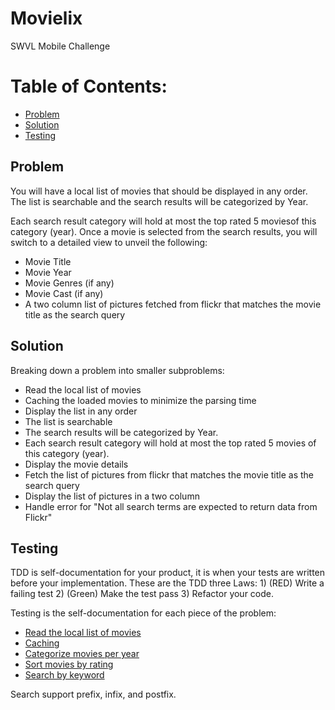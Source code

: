 # Movielix

SWVL Mobile Challenge

# Table of Contents:
- [Problem](#problem)
- [Solution](#solution)
- [Testing](#testing)

## Problem

You will have a local list of movies that should be displayed in any order. The list is ​searchable and the search results will be categorized by Year.

Each search result category will hold at most the ​top rated 5 movies​ of this category (year​)​.
Once a movie is selected from the search results, you will switch to a detailed view to unveil the following:
- Movie Title
- Movie Year
- Movie Genres (if any)
- Movie Cast (if any)
- A two column list of pictures fetched from flickr that matches the movie title as the search
query

## Solution

Breaking down a problem into smaller subproblems:

- Read the local list of movies
- Caching the loaded movies to minimize the parsing time
- Display the list in any order
- The list is searchable
- The search results will be categorized by Year.
- Each search result category will hold at most the top rated 5 movies of this category (year).
- Display the movie details
- Fetch the list of pictures from flickr that matches the movie title as the search
query
- Display the list of pictures in a two column
- Handle error for "Not all search terms are expected to return data from Flickr"

## Testing

TDD is self-documentation for your product, it is when your tests are written before your implementation. These are the TDD three Laws: 1) (RED) Write a failing test 2) (Green) Make the test pass 3) Refactor your code. 

Testing is the self-documentation for each piece of the problem:

- [Read the local list of movies](https://github.com/Mustafa-Ezzat/Movielix/blob/master/Movielix/MovielixTests/ModulesTests/MovieSearchTests/JsonReaderTests.swift)
- [Caching](https://github.com/Mustafa-Ezzat/Movielix/blob/master/Movielix/MovielixTests/ModulesTests/MovieSearchTests/RealmWorkerTests.swift)
- [Categorize movies per year](https://github.com/Mustafa-Ezzat/Movielix/blob/master/Movielix/MovielixTests/ModulesTests/MovieSearchTests/CategorizerTests.swift)
- [Sort movies by rating](https://github.com/Mustafa-Ezzat/Movielix/blob/master/Movielix/MovielixTests/ModulesTests/MovieSearchTests/MovieSorterTests.swift)
- [Search by keyword](https://github.com/Mustafa-Ezzat/Movielix/blob/master/Movielix/MovielixTests/ModulesTests/MovieSearchTests/MovieSearcherTests.swift)

Search support prefix, infix, and postfix.

